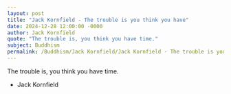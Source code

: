 ```yaml
---
layout: post
title: "Jack Kornfield - The trouble is you think you have"
date: 2024-12-28 12:00:00 -0000
author: Jack Kornfield
quote: "The trouble is, you think you have time."
subject: Buddhism
permalink: /Buddhism/Jack Kornfield/Jack Kornfield - The trouble is you think you have
---
```


The trouble is, you think you have time.

- Jack Kornfield
